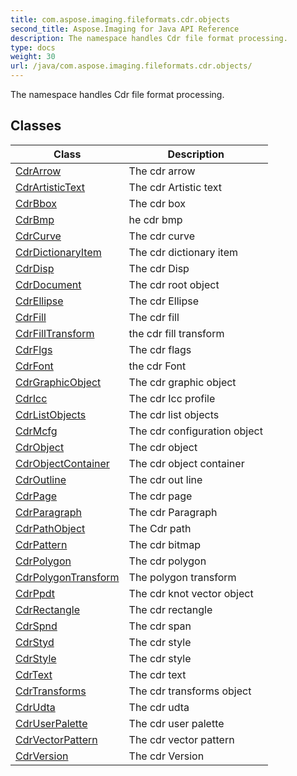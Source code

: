 ```yaml
---
title: com.aspose.imaging.fileformats.cdr.objects
second_title: Aspose.Imaging for Java API Reference
description: The namespace handles Cdr file format processing.
type: docs
weight: 30
url: /java/com.aspose.imaging.fileformats.cdr.objects/
---
```


The namespace handles Cdr file format processing.


## Classes

| Class | Description |
| --- | --- |
| [CdrArrow](../com.aspose.imaging.fileformats.cdr.objects/cdrarrow) | The cdr arrow |
| [CdrArtisticText](../com.aspose.imaging.fileformats.cdr.objects/cdrartistictext) | The cdr Artistic text |
| [CdrBbox](../com.aspose.imaging.fileformats.cdr.objects/cdrbbox) | The cdr box |
| [CdrBmp](../com.aspose.imaging.fileformats.cdr.objects/cdrbmp) | he cdr bmp |
| [CdrCurve](../com.aspose.imaging.fileformats.cdr.objects/cdrcurve) | The cdr curve |
| [CdrDictionaryItem](../com.aspose.imaging.fileformats.cdr.objects/cdrdictionaryitem) | The cdr dictionary item |
| [CdrDisp](../com.aspose.imaging.fileformats.cdr.objects/cdrdisp) | The cdr Disp |
| [CdrDocument](../com.aspose.imaging.fileformats.cdr.objects/cdrdocument) | The cdr root object |
| [CdrEllipse](../com.aspose.imaging.fileformats.cdr.objects/cdrellipse) | The cdr Ellipse |
| [CdrFill](../com.aspose.imaging.fileformats.cdr.objects/cdrfill) | The cdr fill |
| [CdrFillTransform](../com.aspose.imaging.fileformats.cdr.objects/cdrfilltransform) | the cdr fill transform |
| [CdrFlgs](../com.aspose.imaging.fileformats.cdr.objects/cdrflgs) | The cdr flags |
| [CdrFont](../com.aspose.imaging.fileformats.cdr.objects/cdrfont) | the cdr Font |
| [CdrGraphicObject](../com.aspose.imaging.fileformats.cdr.objects/cdrgraphicobject) | The cdr graphic object |
| [CdrIcc](../com.aspose.imaging.fileformats.cdr.objects/cdricc) | The cdr Icc profile |
| [CdrListObjects](../com.aspose.imaging.fileformats.cdr.objects/cdrlistobjects) | The cdr list objects |
| [CdrMcfg](../com.aspose.imaging.fileformats.cdr.objects/cdrmcfg) | The cdr configuration object |
| [CdrObject](../com.aspose.imaging.fileformats.cdr.objects/cdrobject) | The cdr object |
| [CdrObjectContainer](../com.aspose.imaging.fileformats.cdr.objects/cdrobjectcontainer) | The cdr object container |
| [CdrOutline](../com.aspose.imaging.fileformats.cdr.objects/cdroutline) | The cdr out line |
| [CdrPage](../com.aspose.imaging.fileformats.cdr.objects/cdrpage) | The cdr page |
| [CdrParagraph](../com.aspose.imaging.fileformats.cdr.objects/cdrparagraph) | The cdr Paragraph |
| [CdrPathObject](../com.aspose.imaging.fileformats.cdr.objects/cdrpathobject) | The Cdr path |
| [CdrPattern](../com.aspose.imaging.fileformats.cdr.objects/cdrpattern) | The cdr bitmap |
| [CdrPolygon](../com.aspose.imaging.fileformats.cdr.objects/cdrpolygon) | The cdr polygon |
| [CdrPolygonTransform](../com.aspose.imaging.fileformats.cdr.objects/cdrpolygontransform) | The polygon transform |
| [CdrPpdt](../com.aspose.imaging.fileformats.cdr.objects/cdrppdt) | The cdr knot vector object |
| [CdrRectangle](../com.aspose.imaging.fileformats.cdr.objects/cdrrectangle) | The cdr rectangle |
| [CdrSpnd](../com.aspose.imaging.fileformats.cdr.objects/cdrspnd) | The cdr span |
| [CdrStyd](../com.aspose.imaging.fileformats.cdr.objects/cdrstyd) | The cdr style |
| [CdrStyle](../com.aspose.imaging.fileformats.cdr.objects/cdrstyle) | The cdr style |
| [CdrText](../com.aspose.imaging.fileformats.cdr.objects/cdrtext) | The cdr text |
| [CdrTransforms](../com.aspose.imaging.fileformats.cdr.objects/cdrtransforms) | The cdr transforms object |
| [CdrUdta](../com.aspose.imaging.fileformats.cdr.objects/cdrudta) | The cdr udta |
| [CdrUserPalette](../com.aspose.imaging.fileformats.cdr.objects/cdruserpalette) | The cdr user palette |
| [CdrVectorPattern](../com.aspose.imaging.fileformats.cdr.objects/cdrvectorpattern) | The cdr vector pattern |
| [CdrVersion](../com.aspose.imaging.fileformats.cdr.objects/cdrversion) | The cdr Version |
